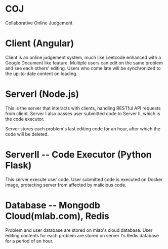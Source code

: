 # COJ
Collaborative Online Judgement

# Client (Angular)
  
  Client is an online judgement system, much like Leetcode enhanced with a Google Document like feature.
  Multiple users can edit on the same problem and see each others' editing. Users who come late will be synchronized to the up-to-date content on loading. 

# ServerI (Node.js)

  This is the server that interacts with clients, handling RESTful API requests from client.
  Server I also passes user submitted code to Server II, which is the code executor.
  
  Server stores each problem's last editing code for an hour, after which the code will be deleted.
  
# ServerII -- Code Executor (Python Flask)

  This server execute user code. User submitted code is executed on Docker image, protecting server from affected by malicious code.

# Database -- Mongodb Cloud(mlab.com), Redis
  
   Problem and user database are stored on mlab's cloud database. User editing contents for each problem are stored on server I's Redis database for a period of an hour.

